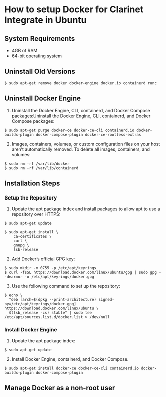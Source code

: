 # **How to setup Docker for Clarinet Integrate in Ubuntu**
## System Requirements
- 4GB of RAM
- 64-bit operating system

## Uninstall Old Versions
```
$ sudo apt-get remove docker docker-engine docker.io containerd runc
```

## Uninstall Docker Engine
1. Uninstall the Docker Engine, CLI, containerd, and Docker Compose packages:Uninstall the Docker Engine, CLI, containerd, and Docker Compose packages:
```
$ sudo apt-get purge docker-ce docker-ce-cli containerd.io docker-buildx-plugin docker-compose-plugin docker-ce-rootless-extras
```
2. Images, containers, volumes, or custom configuration files on your host aren’t automatically removed. To delete all images, containers, and volumes:
```
$ sudo rm -rf /var/lib/docker
$ sudo rm -rf /var/lib/containerd
```
## Installation Steps
### Setup the Repository
1. Update the apt package index and install packages to allow apt to use a repository over HTTPS:
```
$ sudo apt-get update

$ sudo apt-get install \
    ca-certificates \
    curl \
    gnupg \
    lsb-release
```
2. Add Docker’s official GPG key:
```
$ sudo mkdir -m 0755 -p /etc/apt/keyrings
$ curl -fsSL https://download.docker.com/linux/ubuntu/gpg | sudo gpg --dearmor -o /etc/apt/keyrings/docker.gpg
```
3. Use the following command to set up the repository:
```
$ echo \
  "deb [arch=$(dpkg --print-architecture) signed-by=/etc/apt/keyrings/docker.gpg] https://download.docker.com/linux/ubuntu \
  $(lsb_release -cs) stable" | sudo tee /etc/apt/sources.list.d/docker.list > /dev/null
```

### Install Docker Engine
1. Update the apt package index:
```
$ sudo apt-get update
```
2. Install Docker Engine, containerd, and Docker Compose.
```
$ sudo apt-get install docker-ce docker-ce-cli containerd.io docker-buildx-plugin docker-compose-plugin
```
## Manage Docker as a non-root user
